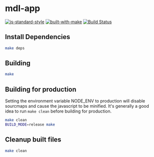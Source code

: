 # mdl-app

[![js-standard-style](https://img.shields.io/badge/code%20style-standard-brightgreen.svg)](http://standardjs.com/)
[![built-with-make](https://img.shields.io/badge/build%20system-make-brightgreen.svg)](Makefile)
[![Build Status](https://travis-ci.org/bash/mdl-app.svg?branch=master)](https://travis-ci.org/bash/mdl-app)

## Install Dependencies
```bash
make deps
```

## Building
```bash
make
```

## Building for production
Setting the environment variable NODE_ENV to production will disable sourcmaps and cause the javascript to be minified.
It's generally a good idea to run `make clean` before building for production.

```bash
make clean
BUILD_MODE=release make
```

## Cleanup built files
```bash
make clean
```
